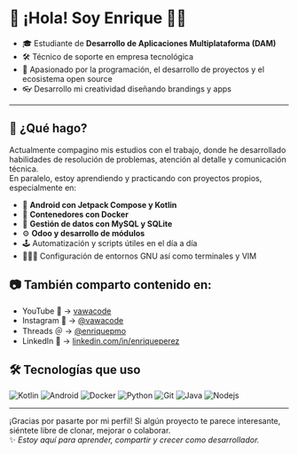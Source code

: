 # 👋 ¡Hola! Soy Enrique 👨‍💻

- 🎓 Estudiante de **Desarrollo de Aplicaciones Multiplataforma (DAM)**  
- 🛠️ Técnico de soporte en empresa tecnológica  
- 🚀 Apasionado por la programación, el desarrollo de proyectos y el ecosistema open source 
- 👓 Desarrollo mi creatividad diseñando brandings y apps


---

## 💼 ¿Qué hago?

Actualmente compagino mis estudios con el trabajo, donde he desarrollado habilidades de resolución de problemas, atención al detalle y comunicación técnica.  
En paralelo, estoy aprendiendo y practicando con proyectos propios, especialmente en:

- 📱 **Android con Jetpack Compose y Kotlin**
- 🐳 **Contenedores con Docker**
- 🧠 **Gestión de datos con MySQL y SQLite**
- ⚙️ **Odoo y desarrollo de módulos**
- 🕹️ Automatización y scripts útiles en el día a día
- 👨🏼‍💻 Configuración de entornos GNU así como terminales y VIM

## 📷 También comparto contenido en:

- YouTube 🎥 → [vawacode](https://youtube.com/@vawacode)  
- Instagram 📸 → [@vawacode](https://instagram.com/vawacode)
- Threads ＠ → [@enriquepmo](https://www.threads.com/@enriquepmo)
- LinkedIn 💼 → [linkedin.com/in/enriqueperez](https://www.linkedin.com/in/enriqueperez)  


## 🛠️ Tecnologías que uso

![Kotlin](https://img.shields.io/badge/Kotlin-0095D5?style=flat&logo=kotlin&logoColor=white)
![Android](https://img.shields.io/badge/Android-3DDC84?style=flat&logo=android&logoColor=white)
![Docker](https://img.shields.io/badge/Docker-2496ED?style=flat&logo=docker&logoColor=white)
![Python](https://img.shields.io/badge/Python-3776AB?style=flat&logo=python&logoColor=white)
![Git](https://img.shields.io/badge/Git-F05032?style=flat&logo=git&logoColor=white)
![Java](https://img.shields.io/badge/Java-F05032?style=flat&logo=java&logoColor=white)
![Nodejs](https://img.shields.io/badge/Nodejs-F05032?style=flat&logo=nodejs&logoColor=white)

---

¡Gracias por pasarte por mi perfil! Si algún proyecto te parece interesante, siéntete libre de clonar, mejorar o colaborar.  
✨ _Estoy aquí para aprender, compartir y crecer como desarrollador._
